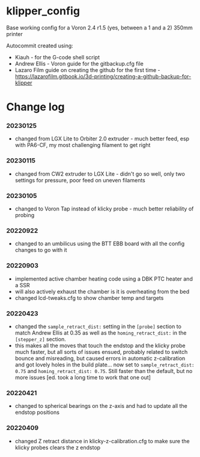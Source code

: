 # klipper_config

Base working config for a Voron 2.4 r1.5 (yes, between a 1 and a 2) 350mm printer

Autocommit created using:
- Kiauh - for the G-code shell script
- Andrew Ellis - Voron guide for the gitbackup.cfg file
- Lazaro Film guide on creating the github for the first time - https://lazarofilm.gitbook.io/3d-printing/creating-a-github-backup-for-klipper

# Change log
### 20230125
- changed from LGX Lite to Orbiter 2.0 extruder - much better feed, esp with PA6-CF, my most challenging filament to get right

### 20230115
- changed from CW2 extruder to LGX Lite - didn't go so well, only two settings for pressure, poor feed on uneven filaments

### 20230105
- changed to Voron Tap instead of klicky probe - much better reliability of probing

### 20220922
- changed to an umbilicus using the BTT EBB board with all the config changes to go with it

### 20220903
- implemented active chamber heating code using a DBK PTC heater and a SSR
- will also actively exhaust the chamber is it is overheating from the bed
- changed lcd-tweaks.cfg to show chamber temp and targets

### 20220423
- changed the `sample_retract_dist:` setting in the `[probe]` section to match Andrew Ellis at 0.35 as well as the `homing_retract_dist:` in the `[stepper_z]` section.
- this makes all the moves that touch the endstop and the klicky probe much faster, but all sorts of issues ensued, probably related to switch bounce and misreading, but caused errors in automatic z-calibration and got lovely holes in the build plate... now set to `sample_retract_dist: 0.75` and `homing_retract_dist: 0.75`. Still faster than the default, but no more issues [ed. took a long time to work that one out]

### 20220421
- changed to spherical bearings on the z-axis and had to update all the endstop positions

### 20220409
- changed Z retract distance in klicky-z-calibration.cfg to make sure the klicky probes clears the z endstop
